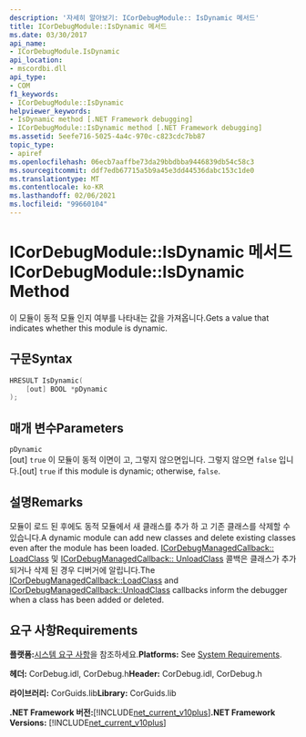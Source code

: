 ```yaml
---
description: '자세히 알아보기: ICorDebugModule:: IsDynamic 메서드'
title: ICorDebugModule::IsDynamic 메서드
ms.date: 03/30/2017
api_name:
- ICorDebugModule.IsDynamic
api_location:
- mscordbi.dll
api_type:
- COM
f1_keywords:
- ICorDebugModule::IsDynamic
helpviewer_keywords:
- IsDynamic method [.NET Framework debugging]
- ICorDebugModule::IsDynamic method [.NET Framework debugging]
ms.assetid: 5eefe716-5025-4a4c-970c-c823cdc7bb87
topic_type:
- apiref
ms.openlocfilehash: 06ecb7aaffbe73da29bbdbba9446839db54c58c3
ms.sourcegitcommit: ddf7edb67715a5b9a45e3dd44536dabc153c1de0
ms.translationtype: MT
ms.contentlocale: ko-KR
ms.lasthandoff: 02/06/2021
ms.locfileid: "99660104"
---
```

# <a name="icordebugmoduleisdynamic-method"></a><span data-ttu-id="6cafb-103">ICorDebugModule::IsDynamic 메서드</span><span class="sxs-lookup"><span data-stu-id="6cafb-103">ICorDebugModule::IsDynamic Method</span></span>

<span data-ttu-id="6cafb-104">이 모듈이 동적 모듈 인지 여부를 나타내는 값을 가져옵니다.</span><span class="sxs-lookup"><span data-stu-id="6cafb-104">Gets a value that indicates whether this module is dynamic.</span></span>  
  
## <a name="syntax"></a><span data-ttu-id="6cafb-105">구문</span><span class="sxs-lookup"><span data-stu-id="6cafb-105">Syntax</span></span>  
  
```cpp  
HRESULT IsDynamic(  
    [out] BOOL *pDynamic  
);  
```  
  
## <a name="parameters"></a><span data-ttu-id="6cafb-106">매개 변수</span><span class="sxs-lookup"><span data-stu-id="6cafb-106">Parameters</span></span>  

 `pDynamic`  
 <span data-ttu-id="6cafb-107">[out] `true` 이 모듈이 동적 이면이 고, 그렇지 않으면입니다. 그렇지 않으면 `false` 입니다.</span><span class="sxs-lookup"><span data-stu-id="6cafb-107">[out] `true` if this module is dynamic; otherwise, `false`.</span></span>  
  
## <a name="remarks"></a><span data-ttu-id="6cafb-108">설명</span><span class="sxs-lookup"><span data-stu-id="6cafb-108">Remarks</span></span>  

 <span data-ttu-id="6cafb-109">모듈이 로드 된 후에도 동적 모듈에서 새 클래스를 추가 하 고 기존 클래스를 삭제할 수 있습니다.</span><span class="sxs-lookup"><span data-stu-id="6cafb-109">A dynamic module can add new classes and delete existing classes even after the module has been loaded.</span></span> <span data-ttu-id="6cafb-110">[ICorDebugManagedCallback:: LoadClass](icordebugmanagedcallback-loadclass-method.md) 및 [ICorDebugManagedCallback:: UnloadClass](icordebugmanagedcallback-unloadclass-method.md) 콜백은 클래스가 추가 되거나 삭제 된 경우 디버거에 알립니다.</span><span class="sxs-lookup"><span data-stu-id="6cafb-110">The [ICorDebugManagedCallback::LoadClass](icordebugmanagedcallback-loadclass-method.md) and [ICorDebugManagedCallback::UnloadClass](icordebugmanagedcallback-unloadclass-method.md) callbacks inform the debugger when a class has been added or deleted.</span></span>  
  
## <a name="requirements"></a><span data-ttu-id="6cafb-111">요구 사항</span><span class="sxs-lookup"><span data-stu-id="6cafb-111">Requirements</span></span>  

 <span data-ttu-id="6cafb-112">**플랫폼:**[시스템 요구 사항](../../get-started/system-requirements.md)을 참조하세요.</span><span class="sxs-lookup"><span data-stu-id="6cafb-112">**Platforms:** See [System Requirements](../../get-started/system-requirements.md).</span></span>  
  
 <span data-ttu-id="6cafb-113">**헤더:** CorDebug.idl, CorDebug.h</span><span class="sxs-lookup"><span data-stu-id="6cafb-113">**Header:** CorDebug.idl, CorDebug.h</span></span>  
  
 <span data-ttu-id="6cafb-114">**라이브러리:** CorGuids.lib</span><span class="sxs-lookup"><span data-stu-id="6cafb-114">**Library:** CorGuids.lib</span></span>  
  
 <span data-ttu-id="6cafb-115">**.NET Framework 버전:**[!INCLUDE[net_current_v10plus](../../../../includes/net-current-v10plus-md.md)]</span><span class="sxs-lookup"><span data-stu-id="6cafb-115">**.NET Framework Versions:** [!INCLUDE[net_current_v10plus](../../../../includes/net-current-v10plus-md.md)]</span></span>
